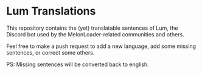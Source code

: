# Lum Translations
This repository contains the (yet) translatable sentences of Lum, the Discord bot used by the MelonLoader-related communities and others.

Feel free to make a push request to add a new language, add some missing sentences, or correct some others.

PS: Missing sentences will be converted back to english.